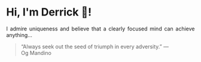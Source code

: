 # Hi, I'm Derrick 👋!
<p align="justify">I admire uniqueness and believe that a clearly focused mind can achieve anything...</p> 
<!-- #quote-start -->
<blockquote>&ldquo;Always seek out the seed of triumph in every adversity.&rdquo; &mdash; <footer>Og Mandino</footer></blockquote>
<!-- #quote-end -->
